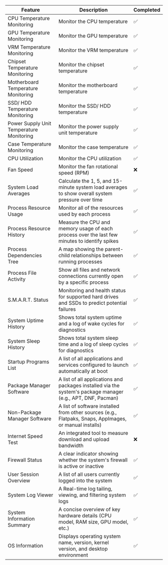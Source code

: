 | Feature                                  | Description                                                                                                 | Completed |
|------------------------------------------|-------------------------------------------------------------------------------------------------------------|-----------|
| CPU Temperature Monitoring               | Monitor the CPU temperature                                                                                 | ✅        |
| GPU Temperature Monitoring               | Monitor the GPU temperature                                                                                 | ✅        |
| VRM Temperature Monitoring               | Monitor the VRM temperature                                                                                 | ✅        |
| Chipset Temperature Monitoring           | Monitor the chipset temperature                                                                             | ✅        |
| Motherboard Temperature Monitoring       | Monitor the motherboard temperature                                                                         | ✅        |
| SSD/ HDD Temperature Monitoring          | Monitor the SSD/ HDD temperature                                                                            | ✅        |
| Power Supply Unit Temperature Monitoring | Monitor the power supply unit temperature                                                                   | ✅        |
| Case Temperature Monitoring              | Monitor the case temperature                                                                                | ✅        |
| CPU Utilization                          | Monitor the CPU utilization                                                                                 | ✅        |
| Fan Speed                                | Monitor the fan rotational speed (RPM)                                                                      | ❌        |
| System Load Averages                     | Calculate the 1, 5, and 15-minute system load averages to show overall system pressure over time            | ✅        |
| Process Resource Usage                   | Monitor all of the resources used by each process                                                           | ✅        |
| Process Resource History                 | Measure the CPU and memory usage of each process over the last few minutes to identify spikes               | ✅        |
| Process Dependencies Tree                | A map showing the parent-child relationships between running processes                                      | ✅        |
| Process File Activity                    | Show all files and network connections currently open by a specific process                                 | ✅        |
| S.M.A.R.T. Status                        | Monitoring and health status for supported hard drives and SSDs to predict potential failures               | ✅        |
| System Uptime History                    | Shows total system uptime and a log of wake cycles for diagnostics                                          | ✅        |
| System Sleep History                     | Shows total system sleep time and a log of sleep cycles for diagnostics                                     | ✅        |
| Startup Programs List                    | A list of all applications and services configured to launch automatically at boot                          | ✅        |
| Package Manager Software                 | A list of all applications and packages installed via the system's package manager (e.g., APT, DNF, Pacman) | ✅        |
| Non-Package Manager Software             | A list of software installed from other sources (e.g., Flatpaks, Snaps, AppImages, or manual installs)      | ✅        |
| Internet Speed Test                      | An integrated tool to measure download and upload bandwidth                                                 | ❌        |
| Firewall Status                          | A clear indicator showing whether the system's firewall is active or inactive                               | ✅        |
| User Session Overview                    | A list of all users currently logged into the system                                                        | ✅        |
| System Log Viewer                        | A Real-time log tailing, viewing, and filtering system logs                                                 | ✅        |
| System Information Summary               | A concise overview of key hardware details (CPU model, RAM size, GPU model, etc.)                           | ✅        |
| OS Information                           | Displays operating system name, version, kernel version, and desktop environment                            | ✅        |